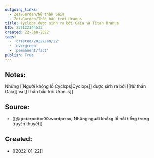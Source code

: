 ```yaml
---
outgoing_links:
  - Zet/Garden/Nữ thần Gaia
  - Zet/Garden/Thần bầu trời Uranus
title: Cyclops được sinh ra bởi Gaia và Titan Uranus
UID: 220122144533
created: 22-Jan-2022
tags:
  - 'created/2022/Jan/22'
  - 'evergreen'
  - 'permanent/fact'
publish: True
---
```

## Notes:
Những [[Người khổng lồ Cyclops|Cyclops]] được sinh ra bởi [[Nữ thần Gaia]] và [[Thần bầu trời Uranus]]

## Source:
- [[@ peterpotter90.wordpress, Những người khổng lồ nổi tiếng trong truyền thuyết]]



## Created:
- [[2022-01-22]]
